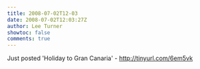 ```yaml
---
title: 2008-07-02T12-03
date: 2008-07-02T12:03:27Z
author: Lee Turner
showtoc: false
comments: true
---
```


Just posted 'Holiday to Gran Canaria' - http://tinyurl.com/6em5vk

